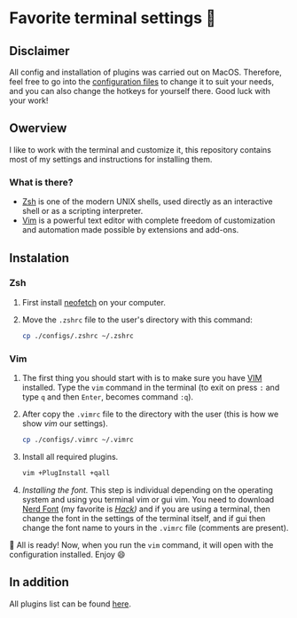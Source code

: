 # Favorite terminal settings 🤍 


## Disclaimer
All config and installation of plugins was carried out on MacOS. Therefore, feel free to go into the [configuration files](https://github.com/AlekseevDanil/vim-python/blob/main/.vimrc) to change it to suit your needs, and you can also change the hotkeys for yourself there. Good luck with your work!

## Owerview
I like to work with the terminal and customize it, this repository contains most of my settings and instructions for installing them.
### What is there? 
- [Zsh](https://en.wikipedia.org/wiki/Z_shell) is one of the modern UNIX shells, used directly as an interactive shell or as a scripting interpreter.
- [Vim](https://en.wikipedia.org/wiki/Vim_(text_editor)) is a powerful text editor with complete freedom of customization and automation made possible by extensions and add-ons.

## Instalation
### Zsh
1. First install [neofetch](https://github.com/dylanaraps/neofetch) on your computer.

2. Move the `.zshrc` file to the user's directory with this command:
    ```bash
    cp ./configs/.zshrc ~/.zshrc
    ```

### Vim 
1. The first thing you should start with is to make sure you have [VIM](https://www.vim.org/download.php) installed. Type the `vim` command in the terminal (to exit on press `:` and type `q` and then `Enter`, becomes command `:q`).

2. After copy the `.vimrc` file to the directory with the user (this is how we show _vim_ our settings).
    ```bash
    cp ./configs/.vimrc ~/.vimrc
    ```

3. Install all required plugins.
    ```bash
    vim +PlugInstall +qall
    ```
4. _Installing the font._ This step is individual depending on the operating system and using you terminal vim or gui vim. You need to download [Nerd Font](https://github.com/ryanoasis/nerd-fonts) (my favorite is _[Hack](https://github.com/ryanoasis/nerd-fonts/tree/master/patched-fonts/Hack))_ and if you are using a terminal, then change the font in the settings of the terminal itself, and if gui then change the font name to yours in the `.vimrc` file (comments are present). 

🎉 All is ready! Now, when you run the `vim` command, it will open with the configuration installed. Enjoy 😄

## In addition 
All plugins list can be found [here](https://github.com/stars/AlekseevDanil/lists/vim-plugins).

